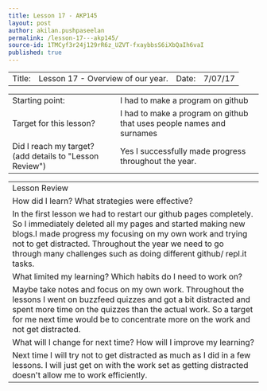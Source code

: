 ```yaml
---
title: Lesson 17 - AKP145
layout: post
author: akilan.pushpaseelan
permalink: /lesson-17---akp145/
source-id: 1TMCyf3r24j129rR6z_UZVT-fxaybbsS6iXbQaIh6vaI
published: true
---
```

<table>
  <tr>
    <td>Title:  </td>
    <td>Lesson 17 - Overview of our year.</td>
    <td> Date:  </td>
    <td>7/07/17</td>
  </tr>
</table>


<table>
  <tr>
    <td>Starting point:</td>
    <td>I had to make a program on github</td>
  </tr>
  <tr>
    <td>Target for this lesson?</td>
    <td>I had to make a program on github that uses people names and surnames</td>
  </tr>
  <tr>
    <td>Did I reach my target? 
(add details to "Lesson Review")</td>
    <td>Yes I successfully made progress throughout the year.</td>
  </tr>
</table>


<table>
  <tr>
    <td>Lesson Review</td>
  </tr>
  <tr>
    <td>How did I learn? What strategies were effective? </td>
  </tr>
  <tr>
    <td>In the first lesson we had to restart our github pages completely. So I immediately deleted all my pages and started making new blogs.I made progress my focusing on my own work and trying not to get distracted. Throughout the year we need to go through many challenges such as doing different github/ repl.it tasks.</td>
  </tr>
  <tr>
    <td>What limited my learning? Which habits do I need to work on? </td>
  </tr>
  <tr>
    <td>Maybe take notes and focus on my own work. Throughout the lessons I went on buzzfeed quizzes and got a bit distracted and spent more time on the quizzes than the actual work. So a target for me next time would be to concentrate more on the work and not get distracted.</td>
  </tr>
  <tr>
    <td>What will I change for next time? How will I improve my learning?</td>
  </tr>
  <tr>
    <td>Next time I will try not to get distracted as much as I did in a few lessons. I  will just get on with the work set as getting distracted doesn't allow me to work efficiently.</td>
  </tr>
</table>


